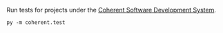 Run tests for projects under the [Coherent Software Development System](https://blog.jaraco.com/vision-for-scalable-OSS-development/).

```
py -m coherent.test
```
